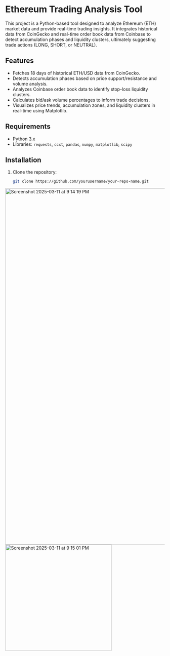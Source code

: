 # Ethereum Trading Analysis Tool

This project is a Python-based tool designed to analyze Ethereum (ETH) market data and provide real-time trading insights. It integrates historical data from CoinGecko and real-time order book data from Coinbase to detect accumulation phases and liquidity clusters, ultimately suggesting trade actions (LONG, SHORT, or NEUTRAL).

## Features
- Fetches 18 days of historical ETH/USD data from CoinGecko.
- Detects accumulation phases based on price support/resistance and volume analysis.
- Analyzes Coinbase order book data to identify stop-loss liquidity clusters.
- Calculates bid/ask volume percentages to inform trade decisions.
- Visualizes price trends, accumulation zones, and liquidity clusters in real-time using Matplotlib.

## Requirements
- Python 3.x
- Libraries: `requests`, `ccxt`, `pandas`, `numpy`, `matplotlib`, `scipy`

## Installation
1. Clone the repository:
   ```bash
   git clone https://github.com/yourusername/your-repo-name.git
<img width="1126" alt="Screenshot 2025-03-11 at 9 14 19 PM" src="https://github.com/user-attachments/assets/5b482c9f-8965-4981-a403-eed2b27fa5a2" />

<img width="336" alt="Screenshot 2025-03-11 at 9 15 01 PM" src="https://github.com/user-attachments/assets/81e382cc-60b1-4b64-8e31-a3c777e60411" />



